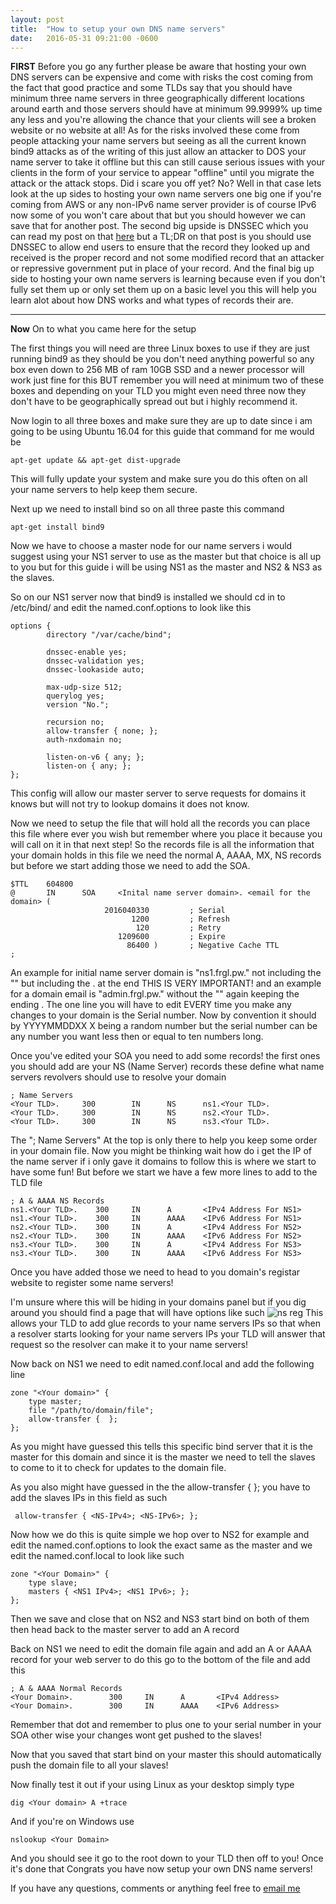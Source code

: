 ```yaml
---
layout: post
title:  "How to setup your own DNS name servers"
date:   2016-05-31 09:21:00 -0600
---
```


**FIRST** Before you go any further please be aware that hosting your own DNS servers can be expensive and come with risks the cost coming from the fact that good practice and some TLDs say that you should have minimum three name servers in three geographically different locations around earth and those servers should have at minimum 99.9999% up time any less and you're allowing the chance that your clients will see a broken website or no website at all!
As for the risks involved these come from people attacking your name servers but seeing as all the current known bind9 attacks as of the writing of this just allow an attacker to DOS your name server to take it offline but this can still cause serious issues with your clients in the form of your service to appear "offline" until you migrate the attack or the attack stops. Did i scare you off yet? No? Well in that case lets look at the up sides to hosting your own name servers one big one if you're coming from AWS or any non-IPv6 name server provider is of course IPv6 now some of you won't care about that but you should however we can save that for another post. The second big upside is DNSSEC which you can read my post on that [here](https://boops.me/how-to-setup-dnssec-and-dane/) but a TL;DR on that post is you should use DNSSEC to allow end users to ensure that the record they looked up and received is the proper record and not some modified record that an attacker or repressive government put in place of your record. And the final big up side to hosting your own name servers is learning because even if you don't fully set them up or only set them up on a basic level you this will help you learn alot about how DNS works and what types of records their are.

----------
**Now** On to what you came here for the setup

The first things you will need are three Linux boxes to use if they are just running bind9 as they should be you don't need anything powerful so any box even down to 256 MB of ram 10GB SSD and a newer processor will work just fine for this BUT remember you will need at minimum two of these boxes and depending on your TLD you might even need three now they don't have to be geographically spread out but i highly recommend it.

Now login to all three boxes and make sure they are up to date since i am going to be using Ubuntu 16.04 for this guide that command for me would be
```
apt-get update && apt-get dist-upgrade
```
This will fully update your system and make sure you do this often on all your name servers to help keep them secure.

Next up we need to install bind so on all three paste this command
```
apt-get install bind9
```

Now we have to choose a master node for our name servers i would suggest using your NS1 server to use as the master but that choice is all up to you but for this guide i will be using NS1 as the master and NS2 & NS3 as the slaves.

So on our NS1 server now that bind9 is installed we should cd in to /etc/bind/ and edit the named.conf.options to look like this
```
options {
        directory "/var/cache/bind";

        dnssec-enable yes;
        dnssec-validation yes;
        dnssec-lookaside auto;

        max-udp-size 512;
        querylog yes;
        version "No.";

        recursion no;
        allow-transfer { none; };
        auth-nxdomain no;

        listen-on-v6 { any; };
        listen-on { any; };
};

```
This config will allow our master server to serve requests for domains it knows but will not try to lookup domains it does not know.

Now we need to setup the file that will hold all the records you can place this file where ever you wish but remember where you place it because you will call on it in that next step! So the records file is all the information that your domain holds in this file we need the normal A, AAAA, MX, NS records but before we start adding those we need to add the SOA.
```
$TTL    604800
@       IN      SOA     <Inital name server domain>. <email for the domain> (
                     2016040330         ; Serial
                           1200         ; Refresh
                            120         ; Retry
                        1209600         ; Expire
                          86400 )       ; Negative Cache TTL
;

```
An example for initial name server domain is "ns1.frgl.pw." not including the "" but including the . at the end THIS IS VERY IMPORTANT! and an example for a domain email is "admin.frgl.pw." without the "" again keeping the ending . The one line you will have to edit EVERY time you make any changes to your domain is the Serial number. Now by convention it should by YYYYMMDDXX X being a random number but the serial number can be any number you want less then or equal to ten numbers long.

Once you've edited your SOA you need to add some records! the first ones you should add are your NS (Name Server) records these define what name servers revolvers should use to resolve your domain
```
; Name Servers
<Your TLD>.     300        IN      NS      ns1.<Your TLD>.
<Your TLD>.     300        IN      NS      ns2.<Your TLD>.
<Your TLD>.     300        IN      NS      ns3.<Your TLD>.

```
The "; Name Servers" At the top is only there to help you keep some order in your domain file. Now you might be thinking wait how do i get the IP of the name server if i only gave it domains to follow this is where we start to have some fun! But before we start we have a few more lines to add to the TLD file
```
; A & AAAA NS Records
ns1.<Your TLD>.    300     IN      A       <IPv4 Address For NS1>
ns1.<Your TLD>.    300     IN      AAAA    <IPv6 Address For NS1>
ns2.<Your TLD>.    300     IN      A       <IPv4 Address For NS2>
ns2.<Your TLD>.    300     IN      AAAA    <IPv6 Address For NS2>
ns3.<Your TLD>.    300     IN      A       <IPv4 Address For NS3>
ns3.<Your TLD>.    300     IN      AAAA    <IPv6 Address For NS3>

```
Once you have added those we need to head to you domain's registar website to register some name servers!

I'm unsure where this will be hiding in your domains panel but if you dig around you should find a page that will have options like such
![ns reg](https://cdn.frgl.pw/blog/13/1.png)
This allows your TLD to add glue records to your name servers IPs so that when a resolver starts looking for your name servers IPs your TLD will answer that request so the resolver can make it to your name servers!

Now back on NS1 we need to edit named.conf.local and add the following line
```
zone "<Your domain>" {
    type master;
    file "/path/to/domain/file";
    allow-transfer {  };
};

```
As you might have guessed this tells this specific bind server that it is the master for this domain and since it is the master we need to tell the slaves to come to it to check for updates to the domain file.

As you also might have guessed in the the allow-transfer { }; you have to add the slaves IPs in this field as such
```
 allow-transfer { <NS-IPv4>; <NS-IPv6>; };
```

Now how we do this is quite simple we hop over to NS2 for example and edit the named.conf.options to look the exact same as the master and we edit the named.conf.local to look like such
```
zone "<Your Domain>" {
    type slave;
    masters { <NS1 IPv4>; <NS1 IPv6>; };
};

```
Then we save and close that on NS2 and NS3 start bind on both of them then head back to the master server to add an A record

Back on NS1 we need to edit the domain file again and add an A or AAAA record for your web server to do this go to the bottom of the file and add this
```
; A & AAAA Normal Records
<Your Domain>.        300     IN      A       <IPv4 Address>
<Your Domain>.        300     IN      AAAA    <IPv6 Address>
```
Remember that dot and remember to plus one to your serial number in your SOA other wise your changes wont get pushed to the slaves!

Now that you saved that start bind on your master this should automatically push the domain file to all your slaves!

Now finally test it out if your using Linux as your desktop simply type
```
dig <Your domain> A +trace
```
And if you're on Windows use
```
nslookup <Your Domain>
```
And you should see it go to the root down to your TLD then off to you! Once it's done that Congrats you have now setup your own DNS name servers!


If you have any questions, comments or anything feel free to [email me](mailto:admin@boops.me)
